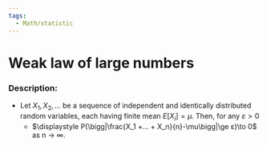 ```yaml
---
tags:
  - Math/statistic
---
```

# Weak law of large numbers
### Description:
- Let $X_1, X_2, . . .$ be a sequence of independent and identically distributed random variables, each having finite mean $E [X_i ] = μ$. Then, for any $ε > 0$
	- $\displaystyle P(\bigg|\frac{X_1 +... + X_n}{n}-\mu\bigg|\ge ε)\to 0$ as n → ∞.  
